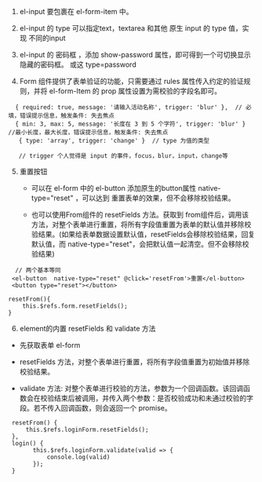 
1. el-input 要包裹在 el-form-item 中。

2. el-input 的 type 可以指定text，textarea 和其他 原生 input 的 type 值，实现 不同的input 

3. el-input 的 密码框 ，添加 show-password 属性，即可得到一个可切换显示隐藏的密码框。 或这 type=password

4. Form 组件提供了表单验证的功能，只需要通过 rules 属性传入约定的验证规则，并将 el-form-Item 的 prop 属性设置为需校验的字段名即可。
```
  { required: true, message: '请输入活动名称', trigger: 'blur' },  // 必填，错误提示信息，触发条件: 失去焦点
  { min: 3, max: 5, message: '长度在 3 到 5 个字符', trigger: 'blur' }  //最小长度，最大长度，错误提示信息，触发条件: 失去焦点
   { type: 'array', trigger: 'change' }  // type 为值的类型

   // trigger 个人觉得是 input 的事件，focus，blur，input，change等
```

5. 重置按钮

   + 可以在 el-form 中的 el-button 添加原生的button属性  native-type="reset" ，可以达到 重置表单的效果，但不会移除校验结果。  

   + 也可以使用From组件的 resetFields 方法。获取到 from组件后，调用该方法，对整个表单进行重置，将所有字段值重置为表单的默认值并移除校验结果。(如果给表单数据设置默认值，resetFields会移除校验结果，回复默认值，而 native-type="reset"，会把默认值一起清空。但不会移除校验结果)
```
  // 两个基本等同
 <el-button  native-type="reset" @click='resetFrom'>重置</el-button>
 <button type="reset"></button>

resetFrom(){
    this.$refs.form.resetFields();
}
```


6. element的内置 resetFields 和 validate  方法

  + 先获取表单 el-form

 + resetFields 方法，对整个表单进行重置，将所有字段值重置为初始值并移除校验结果。

 + validate  方法: 对整个表单进行校验的方法，参数为一个回调函数。该回调函数会在校验结束后被调用，并传入两个参数：是否校验成功和未通过校验的字段。若不传入回调函数，则会返回一个 promise。
 ```
  resetFrom() {
      this.$refs.loginForm.resetFields();
  },
  login() {
        this.$refs.loginForm.validate(valid => {
            console.log(valid)
        });
  }
 ```